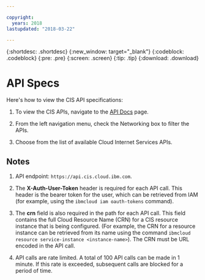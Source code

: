 ```yaml
---

copyright:
  years: 2018
lastupdated: "2018-03-22"

---
```


{:shortdesc: .shortdesc}
{:new_window: target="_blank"}
{:codeblock: .codeblock}
{:pre: .pre}
{:screen: .screen}
{:tip: .tip}
{:download: .download}

# API Specs

Here's how to view the CIS API specifications: 

1. To view the CIS APIs, navigate to the [API Docs](https://console.bluemix.net/apidocs/) page. 

2. From the left navigation menu, check the Networking box to filter the APIs.

3. Choose from the list of available Cloud Internet Services APIs.


## Notes

1. API endpoint: `https://api.cis.cloud.ibm.com`.

2. The **X-Auth-User-Token** header is required for each API call. This header is the bearer token for the user, which can be retrieved from IAM (for example, using the `ibmcloud iam oauth-tokens` command).

3. The **crn** field is also required in the path for each API call. This field contains the full Cloud Resource Name (CRN) for a CIS resource instance that is being configured. (For example, the CRN for a resource instance can be retrieved from its name using the command `ibmcloud resource service-instance <instance-name>`). The CRN must be URL encoded in the API call.

4. API calls are rate limited. A total of 100 API calls can be made in 1 minute. If this rate is exceeded, subsequent calls are blocked for a period of time.
